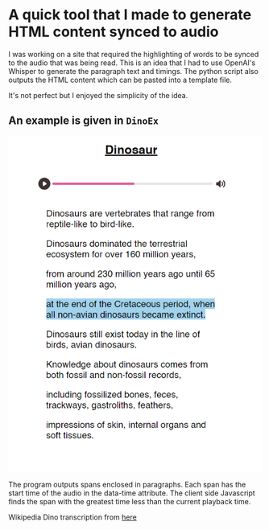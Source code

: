 # A quick tool that I made to generate HTML content synced to audio

I was working on a site that required the highlighting of words to be synced to the audio that was being read.
This is an idea that I had to use OpenAI's Whisper to generate the paragraph text and timings.
The python script also outputs the HTML content which can be pasted into a template file.

It's not perfect but I enjoyed the simplicity of the idea.

## An example is given in `DinoEx`

![](Dino.png)

The program outputs spans enclosed in paragraphs. Each span has the start time of the audio in the data-time attribute. The client side Javascript finds the span with the greatest time less than the current playback time.

Wikipedia Dino transcription from [here](https://en.wikipedia.org/wiki/File:Dinosaur.ogg)
